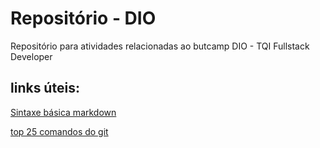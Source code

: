 # Repositório - DIO
Repositório para atividades relacionadas ao butcamp DIO - TQI Fullstack Developer

## links úteis:
[Sintaxe básica markdown](https://www.markdownguide.org/basic-syntax/)

[top 25 comandos do git](https://www.codigofonte.com.br/artigos/top-25-comandos-do-git)

